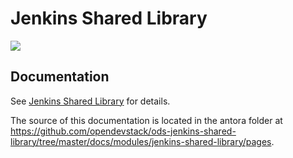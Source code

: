 # Jenkins Shared Library

![](https://github.com/opendevstack/ods-jenkins-shared-library/workflows/ODS%20Library%20Build/badge.svg?branch=master)

## Documentation
See [Jenkins Shared Library](https://www.opendevstack.org/ods-documentation/) for details.
 
The source of this documentation is located in the antora folder at  https://github.com/opendevstack/ods-jenkins-shared-library/tree/master/docs/modules/jenkins-shared-library/pages.

